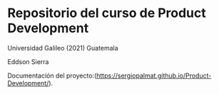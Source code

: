 # Repositorio del curso de Product Development

Universidad Galileo (2021) Guatemala

Eddson Sierra

Documentación del proyecto:(https://sergiopalmat.github.io/Product-Development/).
